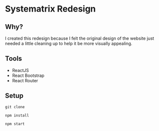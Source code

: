 # Systematrix Redesign

## Why?

I created this redesign because I felt the original design of the website just needed a little cleaning up to help it be more visually appealing.

## Tools

- ReactJS
- React Bootstrap
- React Router

## Setup

`git clone`

`npm install`

`npm start`
